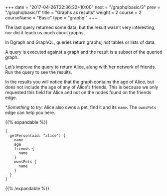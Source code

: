 +++
date = "2017-04-26T22:36:22+10:00"
next = "/graphqlbasic/3"
prev = "/graphqlbasic/1"
title = "Graphs as results"
weight = 2
course = 2
courseName = "Basic"
type = "graphql"
+++

The last query returned some data, but the result wasn’t very interesting, nor
did it teach us much about graphs.

In Dgraph and GraphQL, queries return graphs, not tables or lists of data.

A query is executed against a graph and the result is a subset of the queried
graph.

Let’s improve the query to return Alice, along with her network of friends. Run
the query to see the results.

In the results you will notice that the graph contains the age of Alice, but
does not include the age of any of Alice's friends. This is because we only
requested this field for Alice and not on the nodes found on the friends edge.

**Something to try:* Alice also owns a pet, find it and its `name`. The
`ownsPets` edge can help you here.

{{% expandable %}}

```
{
  getPerson(xid: "alice") {
    name
    age
    friends {
      name
    }
    ownsPets {
      name
    }
  }
}
```

{{% /expandable %}}
